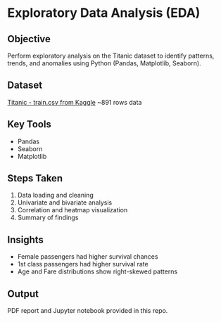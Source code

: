 # Exploratory Data Analysis (EDA)

## Objective
Perform exploratory analysis on the Titanic dataset to identify patterns, trends, and anomalies using Python (Pandas, Matplotlib, Seaborn).

## Dataset
[Titanic - train.csv from Kaggle](https://www.kaggle.com/c/titanic/data?select=train.csv) ~891 rows data 

## Key Tools
- Pandas
- Seaborn
- Matplotlib

## Steps Taken
1. Data loading and cleaning
2. Univariate and bivariate analysis
3. Correlation and heatmap visualization
4. Summary of findings

## Insights
- Female passengers had higher survival chances
- 1st class passengers had higher survival rate
- Age and Fare distributions show right-skewed patterns

## Output
PDF report and Jupyter notebook provided in this repo.
